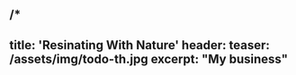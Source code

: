 /*
---
title: 'Resinating With Nature'
header:
    teaser: /assets/img/todo-th.jpg
excerpt: "My business"
---
